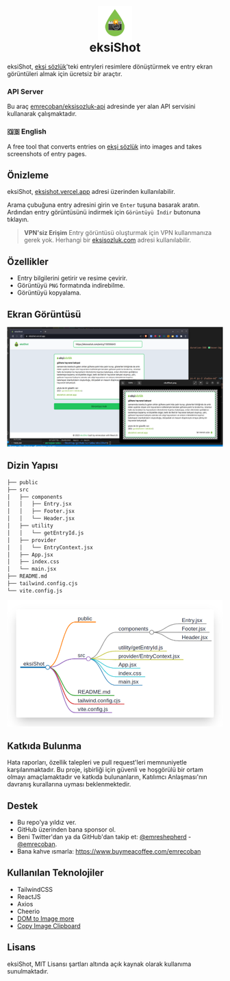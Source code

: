 <h1 align="center"><img src="public/img/eksiShot_logo.png" height="80" align="center" /><br />eksiShot</h1>

eksiShot, [ekşi sözlük](https://www.eksisozluk.com)'teki entryleri resimlere dönüştürmek ve entry ekran görüntüleri almak için ücretsiz bir araçtır.

### API Server

Bu araç [emrecoban/eksisozluk-api](https://github.com/emrecoban/eksisozluk-api) adresinde yer alan API servisini kullanarak çalışmaktadır.

### 🇬🇧 English

A free tool that converts entries on [ekşi sözlük](https://www.eksisozluk.com) into images and takes screenshots of entry pages.

## Önizleme

eksiShot, [eksishot.vercel.app](https://eksishot.vercel.app) adresi üzerinden kullanılabilir.

Arama çubuğuna entry adresini girin ve `Enter` tuşuna basarak aratın. Ardından entry görüntüsünü indirmek için `Görüntüyü İndir` butonuna tıklayın.

> **VPN'siz Erişim**
> Entry görüntüsü oluşturmak için VPN kullanmanıza gerek yok. Herhangi bir [eksisozluk.com](https://eksisozluk.com) adresi kullanılabilir.

## Özellikler

- Entry bilgilerini getirir ve resime çevirir.
- Görüntüyü `PNG` formatında indirebilme.
- Görüntüyü kopyalama.

## Ekran Görüntüsü

![eksiShot](github_assets/ss1.png)

## Dizin Yapısı

```bash
├── public
├── src
│   ├── components
│   │   ├── Entry.jsx
│   │   ├── Footer.jsx
│   │   └── Header.jsx
│   ├── utility
│   │   └── getEntryId.js
│   ├── provider
│   │   └── EntryContext.jsx
│   ├── App.jsx
│   ├── index.css
│   └── main.jsx
├── README.md
├── tailwind.config.cjs
└── vite.config.js
```

![markmap](/github_assets/markmap.png)

## Katkıda Bulunma

Hata raporları, özellik talepleri ve pull request'leri memnuniyetle karşılanmaktadır. Bu proje, işbirliği için güvenli ve hoşgörülü bir ortam olmayı amaçlamaktadır ve katkıda bulunanların, Katılımcı Anlaşması'nın davranış kurallarına uyması beklenmektedir.

## Destek

- Bu repo'ya yıldız ver.
- GitHub üzerinden bana sponsor ol.
- Beni Twitter'dan ya da GitHub'dan takip et: [@emreshepherd](https://twitter.com/emreshepherd) - [@emrecoban](https://github.com/emrecoban).
- Bana kahve ısmarla: https://www.buymeacoffee.com/emrecoban

## Kullanılan Teknolojiler

- TailwindCSS
- ReactJS
- Axios
- Cheerio
- [DOM to Image more](https://github.com/1904labs/dom-to-image-more)
- [Copy Image Clipboard](https://github.com/LuanEdCosta/copy-image-clipboard)

## Lisans

eksiShot, MIT Lisansı şartları altında açık kaynak olarak kullanıma sunulmaktadır.
